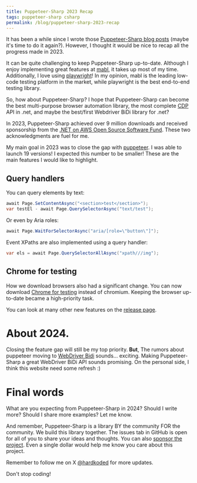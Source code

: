 ```yaml
---
title: Puppeteer-Sharp 2023 Recap
tags: puppeteer-sharp csharp
permalink: /blog/puppeteer-sharp-2023-recap
---
```


It has been a while since I wrote those [Puppeteer-Sharp blog posts](https://www.hardkoded.com/blog/whats-new-puppeteer-sharp-april-2022) (maybe it's time to do it again?). However, I thought it would be nice to recap all the progress made in 2023.

It can be quite challenging to keep Puppeteer-Sharp up-to-date. Although I enjoy implementing great features at [mabl](https://www.mabl.com/), it takes up most of my time. Additionally, I love using [playwright](https://playwright.dev/)! In my opinion, mabl is the leading low-code testing platform in the market, while playwright is the best end-to-end testing library.

So, how about Puppeteer-Sharp? I hope that Puppeteer-Sharp can become the best multi-purpose browser automation library, the most complete [CDP](https://chromedevtools.github.io/devtools-protocol/) API in .net, and maybe the best/first Webdriver BiDi library for .net?

In 2023, Puppeteer-Sharp achieved over 9 million downloads and received sponsorship from the [.NET on AWS Open Source Software Fund](https://github.com/aws/dotnet-foss?tab=readme-ov-file). These two acknowledgments are fuel for me.

My main goal in 2023 was to close the gap with [puppeteer](https://github.com/puppeteer/puppeteer). I was able to launch 19 versions! I expected this number to be smaller!
These are the main features I would like to highlight.

## Query handlers

You can query elements by text:

```cs
await Page.SetContentAsync("<section>test</section>");
var testEl - await Page.QuerySelectorAsync("text/test");
```

Or even by Aria roles:

```cs
await Page.WaitForSelectorAsync("aria/[role=\"button\"]");
```

Event XPaths are also implemented using a query handler:

```cs
var els = await Page.QuerySelectorAllAsync("xpath///img");
```

## Chrome for testing

How we download browsers also had a significant change. You can now download [Chrome for testing](https://developer.chrome.com/blog/chrome-for-testing) instead of chromium. Keeping the browser up-to-date became a high-priority task.

You can look at many other new features on the [release page](https://github.com/hardkoded/puppeteer-sharp/releases?page=1).

# About 2024.

Closing the feature gap will still be my top priority. **But**, The rumors about puppeteer moving to [WebDriver Bidi](https://developer.chrome.com/blog/puppeteer-webdriver-bidi-2023) sounds... exciting. Making Puppeteer-Sharp a great WebDriver BiDi API sounds promising.
On the personal side, I think this website need some refresh :)

# Final words

What are you expecting from Puppeteer-Sharp in 2024? Should I write more? Should I share more examples? Let me know.

And remember, Puppeteer-Sharp is a library BY the community FOR the community. We build this library together. The issues tab in GitHub is open for all of you to share your ideas and thoughts. You can also [sponsor the project](https://github.com/sponsors/hardkoded). Even a single dollar would help me know you care about this project.

Remember to follow me on X [@hardkoded](https://twitter.com/hardkoded) for more updates.

Don't stop coding!


